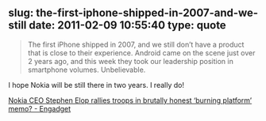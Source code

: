 slug: the-first-iphone-shipped-in-2007-and-we-still
date: 2011-02-09 10:55:40
type: quote
---

> The first iPhone shipped in 2007, and we still don’t have a product that is close to their experience. Android came on the scene just over 2 years ago, and this week they took our leadership position in smartphone volumes. Unbelievable.

I hope Nokia will be still there in two years. I really do!

 [Nokia CEO Stephen Elop rallies troops in brutally honest ‘burning platform’ memo? - Engadget](http://www.engadget.com/2011/02/08/nokia-ceo-stephen-elop-rallies-troops-in-brutally-honest-burnin/)
